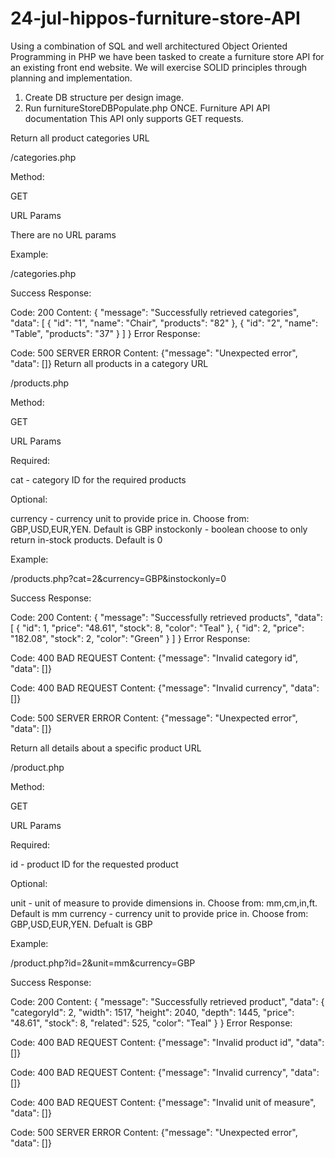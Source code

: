 # 24-jul-hippos-furniture-store-API
Using a combination of SQL and well architectured Object Oriented Programming in PHP we have been tasked to create a furniture store API for an existing front end website.
We will exercise SOLID principles through planning and implementation.  

1. Create DB structure per design image.
2. Run furnitureStoreDBPopulate.php ONCE.
   Furniture API
   API documentation
   This API only supports GET requests.

Return all product categories
URL

/categories.php

Method:

GET

URL Params

There are no URL params

Example:

/categories.php

Success Response:

Code: 200
Content:
{
"message": "Successfully retrieved categories",
"data":
[
{
"id": "1",
"name": "Chair",
"products": "82"
},
{
"id": "2",
"name": "Table",
"products": "37"
}
]
}
Error Response:

Code: 500 SERVER ERROR
Content: {"message": "Unexpected error", "data": []}
Return all products in a category
URL

/products.php

Method:

GET

URL Params

Required:

cat - category ID for the required products

Optional:

currency - currency unit to provide price in. Choose from: GBP,USD,EUR,YEN. Default is GBP
instockonly - boolean choose to only return in-stock products. Default is 0

Example:

/products.php?cat=2&currency=GBP&instockonly=0

Success Response:

Code: 200
Content:
{
"message": "Successfully retrieved products",
"data":
[
{
"id": 1,
"price": "48.61",
"stock": 8,
"color": "Teal"
},
{
"id": 2,
"price": "182.08",
"stock": 2,
"color": "Green"
}
]
}
Error Response:

Code: 400 BAD REQUEST
Content: {"message": "Invalid category id", "data": []}

Code: 400 BAD REQUEST
Content: {"message": "Invalid currency", "data": []}

Code: 500 SERVER ERROR
Content: {"message": "Unexpected error", "data": []}

Return all details about a specific product
URL

/product.php

Method:

GET

URL Params

Required:

id - product ID for the requested product

Optional:

unit - unit of measure to provide dimensions in. Choose from: mm,cm,in,ft. Default is mm
currency - currency unit to provide price in. Choose from: GBP,USD,EUR,YEN. Defualt is GBP

Example:

/product.php?id=2&unit=mm&currency=GBP

Success Response:

Code: 200
Content:
{
"message": "Successfully retrieved product",
"data":
{
"categoryId": 2,
"width": 1517,
"height": 2040,
"depth": 1445,
"price": "48.61",
"stock": 8,
"related": 525,
"color": "Teal"
}
}
Error Response:

Code: 400 BAD REQUEST
Content: {"message": "Invalid product id", "data": []}

Code: 400 BAD REQUEST
Content: {"message": "Invalid currency", "data": []}

Code: 400 BAD REQUEST
Content: {"message": "Invalid unit of measure", "data": []}

Code: 500 SERVER ERROR
Content: {"message": "Unexpected error", "data": []}